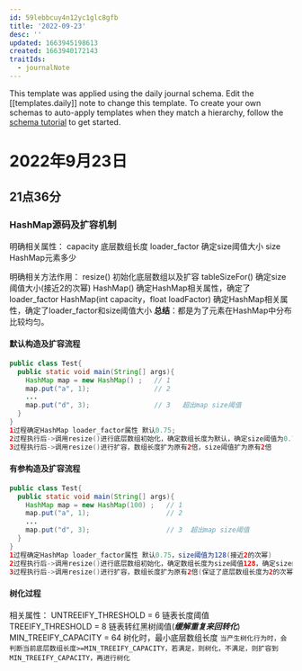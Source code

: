 ```yaml
---
id: 59lebbcuy4n12yc1glc8gfb
title: '2022-09-23'
desc: ''
updated: 1663945198613
created: 1663940172143
traitIds:
  - journalNote
---
```

This template was applied using the daily journal schema. Edit the [[templates.daily]] note to change this template.
To create your own schemas to auto-apply templates when they match a hierarchy, follow the [schema tutorial](https://blog.dendron.so/notes/P1DL2uXHpKUCa7hLiFbFA/) to get started.

<!--
Based on the journaling method created by Intelligent Change:
- [Intelligent Change: Our Story](https://www.intelligentchange.com/pages/our-story)
- [The Five Minute Journal](https://www.intelligentchange.com/products/the-five-minute-journal)
-->

# 2022年9月23日

## 21点36分

### HashMap源码及扩容机制

明确相关属性：
capacity        底层数组长度
loader_factor   确定size阈值大小
size            HashMap元素多少

明确相关方法作用：
resize()        初始化底层数组以及扩容
tableSizeFor()  确定size阈值大小(接近2的次幂)
HashMap()       确定HashMap相关属性，确定了loader_factor
HashMap(int capacity，float loadFactor)   确定HashMap相关属性，确定了loader_factor和size阈值大小
**总结**：都是为了元素在HashMap中分布比较均匀。

#### 默认构造及扩容流程

```java
public class Test{
  public static void main(String[] args){
    HashMap map = new HashMap() ;   // 1
    map.put("a", 1);                // 2
    ...
    map.put("d", 3);                // 3   超出map size阈值
  }
}
1过程确定HashMap loader_factor属性 默认0.75;
2过程执行后->调用resize()进行底层数组初始化，确定数组长度为默认，确定size阈值为0.75*16=12;
3过程执行后->调用resize()进行扩容，数组长度扩为原有2倍，size阈值扩为原有2倍

```

#### 有参构造及扩容流程

```java
public class Test{
  public static void main(String[] args){
    HashMap map = new HashMap(100) ;   // 1
    map.put("a", 1);                   // 2
    ...
    map.put("d", 3);                   // 3  超出map size阈值
  }
}
1过程确定HashMap loader_factor属性 默认0.75，size阈值为128(接近2的次幂)
2过程执行后->调用resize()进行底层数组初始化，确定数组长度为size阈值128，确定size阈值为128*0.75=96;
3过程执行后->调用resize()进行扩容，数组长度扩为原有2倍(保证了底层数组长度为2的次幂)，size阈值扩为原有2倍
```

#### 树化过程

相关属性：
UNTREEIFY_THRESHOLD = 6           链表长度阈值
TREEIFY_THRESHOLD = 8             链表转红黑树阈值(***缓解重复来回转化***)
MIN_TREEIFY_CAPACITY = 64         树化时，最小底层数组长度
`当产生树化行为时，会判断当前底层数组长度>=MIN_TREEIFY_CAPACITY，若满足，则树化，不满足，则扩容到MIN_TREEIFY_CAPACITY，再进行树化`
